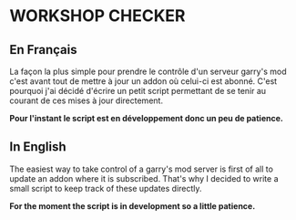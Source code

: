 # WORKSHOP CHECKER

## En Français 

La façon la plus simple pour prendre le contrôle d'un serveur garry's mod c'est avant tout de mettre à jour un addon où celui-ci est abonné. C'est pourquoi j'ai décidé d'écrire un petit script permettant de se tenir au courant de ces mises à jour directement.

**Pour l'instant le script est en développement donc un peu de patience.**

## In English

The easiest way to take control of a garry's mod server is first of all to update an addon where it is subscribed. That's why I decided to write a small script to keep track of these updates directly.

**For the moment the script is in development so a little patience.**
